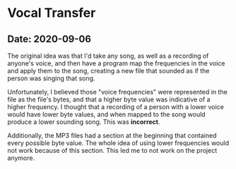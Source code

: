 # Vocal Transfer

## Date: 2020-09-06

The original idea was that I'd take any song, as well as a recording of anyone's voice, and then have a program map the frequencies in the voice and apply them to the song, creating a new file that sounded as if the person was singing that song.

Unfortunately, I believed those "voice frequencies" were represented in the file as the file's bytes, and that a higher byte value was indicative of a higher frequency. I thought that a recording of a person with a lower voice would have lower byte values, and when mapped to the song would produce a lower sounding song. This was **incorrect**. 

Additionally, the MP3 files had a section at the beginning that contained every possible byte value. The whole idea of using lower frequencies would not work because of this section. This led me to not work on the project anymore.